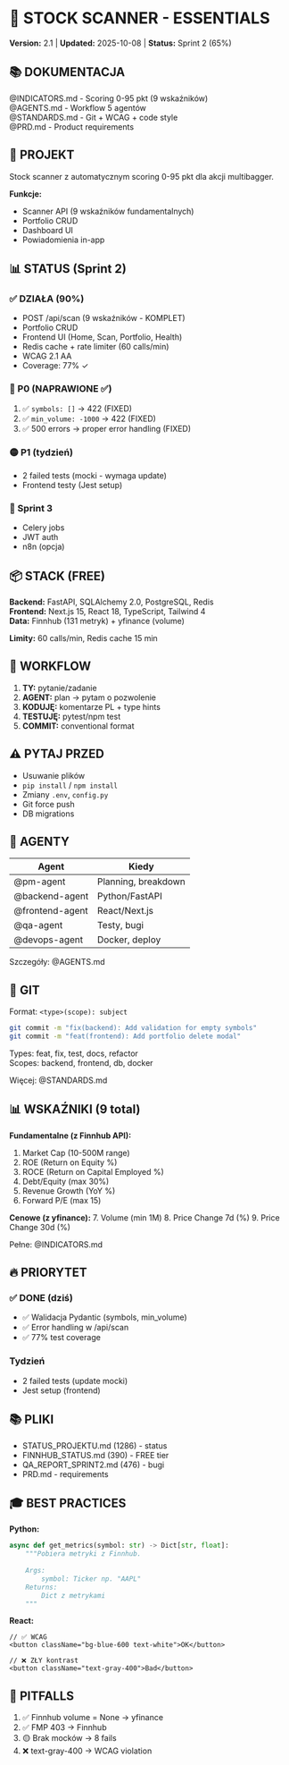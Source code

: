 # 🎯 STOCK SCANNER - ESSENTIALS

**Version:** 2.1 | **Updated:** 2025-10-08 | **Status:** Sprint 2 (65%)

## 📚 DOKUMENTACJA

@INDICATORS.md - Scoring 0-95 pkt (9 wskaźników)  
@AGENTS.md - Workflow 5 agentów  
@STANDARDS.md - Git + WCAG + code style  
@PRD.md - Product requirements

## 🎯 PROJEKT

Stock scanner z automatycznym scoring 0-95 pkt dla akcji multibagger.

**Funkcje:**
- Scanner API (9 wskaźników fundamentalnych)
- Portfolio CRUD
- Dashboard UI
- Powiadomienia in-app

## 📊 STATUS (Sprint 2)

### ✅ DZIAŁA (90%)
- POST /api/scan (9 wskaźników - KOMPLET)
- Portfolio CRUD
- Frontend UI (Home, Scan, Portfolio, Health)
- Redis cache + rate limiter (60 calls/min)
- WCAG 2.1 AA
- Coverage: 77% ✓

### 🔴 P0 (NAPRAWIONE ✅)
1. ✅ `symbols: []` → 422 (FIXED)
2. ✅ `min_volume: -1000` → 422 (FIXED)
3. ✅ 500 errors → proper error handling (FIXED)

### 🟡 P1 (tydzień)
- 2 failed tests (mocki - wymaga update)
- Frontend testy (Jest setup)

### 🔵 Sprint 3
- Celery jobs
- JWT auth
- n8n (opcja)

## 📦 STACK (FREE)

**Backend:** FastAPI, SQLAlchemy 2.0, PostgreSQL, Redis  
**Frontend:** Next.js 15, React 18, TypeScript, Tailwind 4  
**Data:** Finnhub (131 metryk) + yfinance (volume)

**Limity:** 60 calls/min, Redis cache 15 min

## 🔧 WORKFLOW

1. **TY:** pytanie/zadanie
2. **AGENT:** plan → pytam o pozwolenie
3. **KODUJĘ:** komentarze PL + type hints
4. **TESTUJĘ:** pytest/npm test
5. **COMMIT:** conventional format

## ⚠️ PYTAJ PRZED

- Usuwanie plików
- `pip install` / `npm install`
- Zmiany `.env`, `config.py`
- Git force push
- DB migrations

## 🤖 AGENTY

| Agent | Kiedy |
|-------|-------|
| @pm-agent | Planning, breakdown |
| @backend-agent | Python/FastAPI |
| @frontend-agent | React/Next.js |
| @qa-agent | Testy, bugi |
| @devops-agent | Docker, deploy |

Szczegóły: @AGENTS.md

## 📝 GIT

Format: `<type>(scope): subject`

```bash
git commit -m "fix(backend): Add validation for empty symbols"
git commit -m "feat(frontend): Add portfolio delete modal"
```

Types: feat, fix, test, docs, refactor  
Scopes: backend, frontend, db, docker

Więcej: @STANDARDS.md

## 📊 WSKAŹNIKI (9 total)

**Fundamentalne (z Finnhub API):**
1. Market Cap (10-500M range)
2. ROE (Return on Equity %)
3. ROCE (Return on Capital Employed %)
4. Debt/Equity (max 30%)
5. Revenue Growth (YoY %)
6. Forward P/E (max 15)

**Cenowe (z yfinance):**
7. Volume (min 1M)
8. Price Change 7d (%)
9. Price Change 30d (%)

Pełne: @INDICATORS.md

## 🔥 PRIORYTET

### ✅ DONE (dziś)
- ✅ Walidacja Pydantic (symbols, min_volume)
- ✅ Error handling w /api/scan
- ✅ 77% test coverage

### Tydzień
- 2 failed tests (update mocki)
- Jest setup (frontend)

## 📚 PLIKI

- STATUS_PROJEKTU.md (1286) - status
- FINNHUB_STATUS.md (390) - FREE tier
- QA_REPORT_SPRINT2.md (476) - bugi
- PRD.md - requirements

## 🎓 BEST PRACTICES

**Python:**
```python
async def get_metrics(symbol: str) -> Dict[str, float]:
    """Pobiera metryki z Finnhub.
    
    Args:
        symbol: Ticker np. "AAPL"
    Returns:
        Dict z metrykami
    """
```

**React:**
```tsx
// ✅ WCAG
<button className="bg-blue-600 text-white">OK</button>

// ❌ ZŁY kontrast
<button className="text-gray-400">Bad</button>
```

## 🚨 PITFALLS

1. ✅ Finnhub volume = None → yfinance
2. ✅ FMP 403 → Finnhub
3. 🟡 Brak mocków → 8 fails
4. ❌ text-gray-400 → WCAG violation